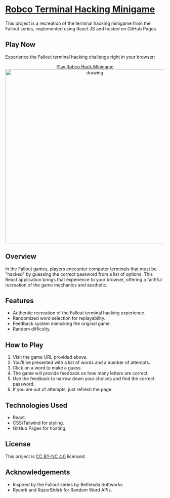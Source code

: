 # [Robco Terminal Hacking Minigame](https://agarciacif.github.io/robco/)

This project is a recreation of the terminal hacking minigame from the Fallout series, implemented using React JS and hosted on GitHub Pages.

## Play Now

Experience the Fallout terminal hacking challenge right in your browser:
<p align="center">
  <a href="https://agarciacif.github.io/robco/">Play Robco Hack Minigame</a>
  <br/>
  <img src="https://github.com/user-attachments/assets/37865828-96de-40e6-8e80-1ab3c6c5a435" alt="drawing" width="550"/>
</p>

## Overview

In the Fallout games, players encounter computer terminals that must be "hacked" by guessing the correct password from a list of options. This React application brings that experience to your browser, offering a faithful recreation of the game mechanics and aesthetic.

## Features

- Authentic recreation of the Fallout terminal hacking experience.
- Randomized word selection for replayability.
- Feedback system mimicking the original game.
- Random difficulty.

## How to Play

1. Visit the game URL provided above.
2. You'll be presented with a list of words and a number of attempts.
3. Click on a word to make a guess.
4. The game will provide feedback on how many letters are correct.
5. Use the feedback to narrow down your choices and find the correct password.
6. If you are out of attempts, just refresh the page.

## Technologies Used

- React.
- CSS/Tailwind for styling.
- GitHub Pages for hosting.

## License

This project is [CC BY-NC 4.0](https://creativecommons.org/licenses/by-nc/4.0/deed) licensed.

## Acknowledgements

- Inspired by the Fallout series by Bethesda Softworks.
- Ryanrk and RazorSh4rk for Random Word APIs.
